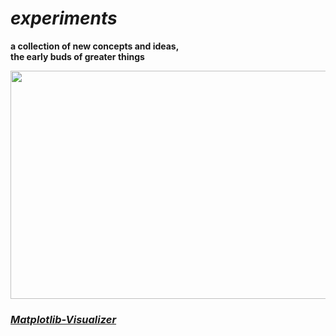 # <i>experiments</i>
<p><b>a collection of new concepts and ideas,<br>
the early buds of greater things</b></p>
<img src="https://raw.githubusercontent.com/gregoryclayton/experiments/main/matplotlib-visualizer/images/matplotlib_vid1.gif" style="height:365px; width:800px;">


<h3><i><a href="https://github.com/gregoryclayton/experiments/tree/main/matplotlib-visualizer">Matplotlib-Visualizer</a></i></h3>
